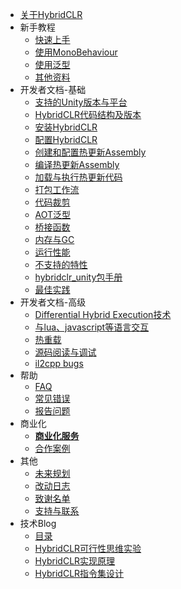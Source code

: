 <!-- docs/_sidebar.md -->

* [关于HybridCLR](README.md)
* 新手教程
  * [快速上手](/beginner/quickstart.md)
  * [使用MonoBehaviour](/beginner/monobehaviour.md)
  * [使用泛型](/beginner/generic.md)
  * [其他资料](/beginner/otherhelp.md)
* 开发者文档-基础
  * [支持的Unity版本与平台](basic/supportedplatformanduniyversion.md)
  * [HybridCLR代码结构及版本](/basic/architecture.md)
  * [安装HybridCLR](basic/install.md)
  * [配置HybridCLR](basic/projectsettings.md)
  * [创建和配置热更新Assembly](basic/hotupdateassemblysetting.md)
  * [编译热更新Assembly](basic/compileassembly.md)
  * [加载与执行热更新代码](basic/runhotupdatecodes.md)
  * [打包工作流](basic/buildpipeline.md)
  * [代码裁剪](basic/codestriping.md)
  * [AOT泛型](basic/aotgeneric.md)
  * [桥接函数](basic/methodbridge.md)
  * [内存与GC](basic/memory.md)
  * [运行性能](basic/performance.md)
  * [不支持的特性](basic/notsupportedfeatures.md)
  * [hybridclr_unity包手册](basic/com.focus-creative-games.hybridclr_unity.md)
  * [最佳实践](basic/bestpractice.md)
* 开发者文档-高级
  * [Differential Hybrid Execution技术](advanced/differentialhybridexecution.md)
  * [与lua、javascript等语言交互](advanced/workwithscriptlanguage.md)
  * [热重载](advanced/hotreloadassembly.md)
  * [源码阅读与调试](advanced/sourceinspect.md)
  * [il2cpp bugs](advanced/il2cppbugs.md)
* 帮助
  * [FAQ](help/faq.md)
  * [常见错误](help/commonerrors.md)
  * [报告问题](help/issue.md)
* 商业化
  * [**商业化服务**](other/business.md)
  * [合作案例](other/business_partner.md)
* 其他
  * [未来规划](other/roadmap.md)
  * [改动日志](other/changelog.md)
  * [致谢名单](other/donate.md)
  * [支持与联系](other/contactme.md)
* 技术Blog
  * [目录](blog/catelog.md)
  * [HybridCLR可行性思维实验](blog/mindexperiment.md)
  * [HybridCLR实现原理](blog/principle.md)
  * [HybridCLR指令集设计](blog/instructions.md)